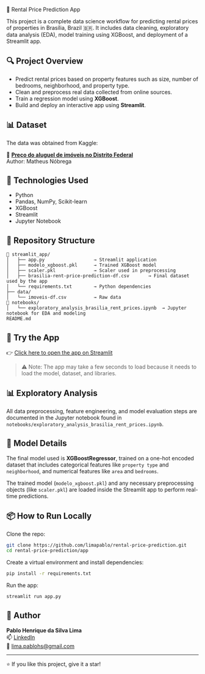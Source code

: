 🏡 Rental Price Prediction App

This project is a complete data science workflow for predicting rental prices of properties in Brasília, Brazil 🇧🇷. It includes data cleaning, exploratory data analysis (EDA), model training using XGBoost, and deployment of a Streamlit app.

## 🔍 Project Overview

- Predict rental prices based on property features such as size, number of bedrooms, neighborhood, and property type.
- Clean and preprocess real data collected from online sources.
- Train a regression model using **XGBoost**.
- Build and deploy an interactive app using **Streamlit**.

## 📊 Dataset

The data was obtained from Kaggle:

📁 **[Preço do aluguel de imóveis no Distrito Federal](https://www.kaggle.com/datasets/matheusnbrega/preo-do-aluguel-de-imveis-no-distrito-federal)**  
Author: Matheus Nóbrega

## 🧠 Technologies Used

- Python
- Pandas, NumPy, Scikit-learn
- XGBoost
- Streamlit
- Jupyter Notebook

## 📁 Repository Structure

```
📁 streamlit_app/                
│   ├── app.py                  → Streamlit application
│   ├── modelo_xgboost.pkl      → Trained XGBoost model
│   ├── scaler.pkl              → Scaler used in preprocessing
│   ├── brasilia-rent-price-prediction-df.csv       → Final dataset used by the app
│   └── requirements.txt        → Python dependencies
├── data/
│   └── imoveis-df.csv          → Raw data
📁 notebooks/
│   └── exploratory_analysis_brasilia_rent_prices.ipynb  → Jupyter notebook for EDA and modeling
README.md
```

## 🚀 Try the App

👉 [Click here to open the app on Streamlit](https://rental-price-prediction-apktbzfvgnenub8uc4bxrv.streamlit.app/)

> ⚠️ Note: The app may take a few seconds to load because it needs to load the model, dataset, and libraries.

## 📊 Exploratory Analysis

All data preprocessing, feature engineering, and model evaluation steps are documented in the Jupyter notebook found in `notebooks/exploratory_analysis_brasilia_rent_prices.ipynb`.

## 🧠 Model Details

The final model used is **XGBoostRegressor**, trained on a one-hot encoded dataset that includes categorical features like `property type` and `neighborhood`, and numerical features like `area` and `bedrooms`.

The trained model (`modelo_xgboost.pkl`) and any necessary preprocessing objects (like `scaler.pkl`) are loaded inside the Streamlit app to perform real-time predictions.

## 📦 How to Run Locally

Clone the repo:

```bash
git clone https://github.com/limapablo/rental-price-prediction.git
cd rental-price-prediction/app
```

Create a virtual environment and install dependencies:

```bash
pip install -r requirements.txt
```

Run the app:

```bash
streamlit run app.py
```

## 📌 Author

**Pablo Henrique da Silva Lima**   
📫 [LinkedIn](https://www.linkedin.com/in/limapablo/)  
📧 lima.pablohs@gmail.com  

---

⭐️ If you like this project, give it a star!
